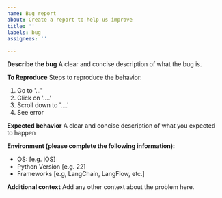 ```yaml
---
name: Bug report
about: Create a report to help us improve
title: ''
labels: bug
assignees: ''

---
```


**Describe the bug**
A clear and concise description of what the bug is.

**To Reproduce**
Steps to reproduce the behavior:
1. Go to '...'
2. Click on '....'
3. Scroll down to '....'
4. See error

**Expected behavior**
A clear and concise description of what you expected to happen

**Environment (please complete the following information):**
 - OS: [e.g. iOS]
 - Python Version [e.g. 22]
 - Frameworks [e.g, LangChain, LangFlow, etc.]

**Additional context**
Add any other context about the problem here.
